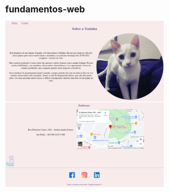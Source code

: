 # fundamentos-web
<img src="assets/img/printHome.png" alt="home"/>
<img src="assets/img/printContato.png" alt="home"/>